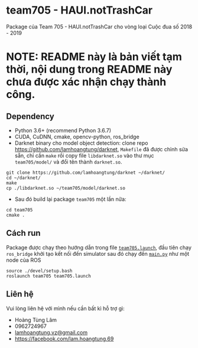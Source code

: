 # team705 - HAUI.notTrashCar
Package của Team 705 - HAUI.notTrashCar cho vòng loại Cuộc đua số 2018 - 2019


# NOTE: README này là bản viết tạm thời, nội dung trong README này chưa được xác nhận chạy thành công.


## Dependency
- Python 3.6+ (recommend Python 3.6.7)
- CUDA, CuDNN, cmake, opencv-python, ros_bridge
- Darknet binary cho model object detection: clone repo https://github.com/lamhoangtung/darknet, `Makefile` đã được chỉnh sửa sẵn, chỉ cần `make` rồi copy file `libdarknet.so` vào thư mục `team705/model/` và đổi tên thành `darknet.so`. 
```
git clone https://github.com/lamhoangtung/darknet ~/darknet/
cd ~/darknet/
make
cp ./libdarknet.so ~/team705/model/darknet.so
```
- Sau đó build lại package `team705` một lần nữa:
```
cd team705
cmake .
```

## Cách run
Package được chạy theo hướng dẫn trong file [`team705.launch`](/launch/team705.launch), đầu tiên chạy `ros_bridge` khởi tạo kết nối đến simulator sau đó chạy đến [`main.py`](/scripts/main.py) như một node của ROS
``` 
source ./devel/setup.bash
roslaunch team705 team705.launch
```


## Liên hệ
Vui lòng liên hệ với mình nếu cần bất kì hỗ trợ gì:
- Hoàng Tùng Lâm
- 0962724967
- lamhoangtung.vz@gmail.com
- https://facebook.com/lam.hoangtung.69
